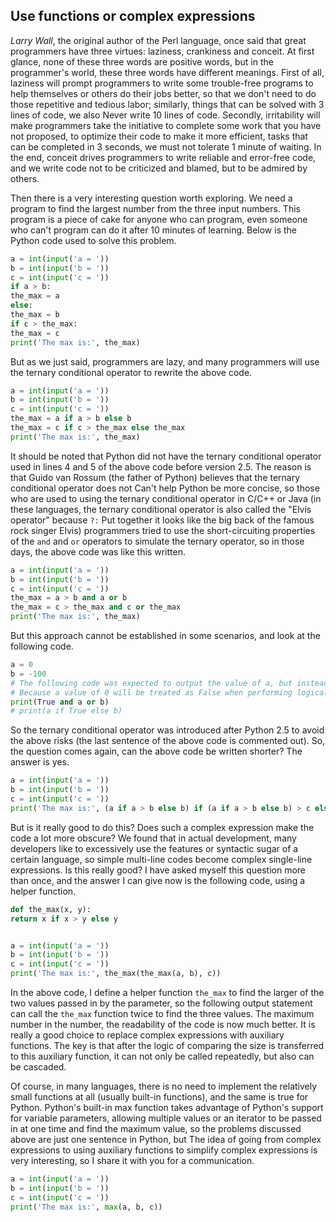 ## Use functions or complex expressions

*Larry Wall*, the original author of the Perl language, once said that great programmers have three virtues: laziness, crankiness and conceit. At first glance, none of these three words are positive words, but in the programmer's world, these three words have different meanings. First of all, laziness will prompt programmers to write some trouble-free programs to help themselves or others do their jobs better, so that we don't need to do those repetitive and tedious labor; similarly, things that can be solved with 3 lines of code, we also Never write 10 lines of code. Secondly, irritability will make programmers take the initiative to complete some work that you have not proposed, to optimize their code to make it more efficient, tasks that can be completed in 3 seconds, we must not tolerate 1 minute of waiting. In the end, conceit drives programmers to write reliable and error-free code, and we write code not to be criticized and blamed, but to be admired by others.

Then there is a very interesting question worth exploring. We need a program to find the largest number from the three input numbers. This program is a piece of cake for anyone who can program, even someone who can't program can do it after 10 minutes of learning. Below is the Python code used to solve this problem.

````Python
a = int(input('a = '))
b = int(input('b = '))
c = int(input('c = '))
if a > b:
the_max = a
else:
the_max = b
if c > the_max:
the_max = c
print('The max is:', the_max)
````

But as we just said, programmers are lazy, and many programmers will use the ternary conditional operator to rewrite the above code.

````Python
a = int(input('a = '))
b = int(input('b = '))
c = int(input('c = '))
the_max = a if a > b else b
the_max = c if c > the_max else the_max
print('The max is:', the_max)
````

It should be noted that Python did not have the ternary conditional operator used in lines 4 and 5 of the above code before version 2.5. The reason is that Guido van Rossum (the father of Python) believes that the ternary conditional operator does not Can't help Python be more concise, so those who are used to using the ternary conditional operator in C/C++ or Java (in these languages, the ternary conditional operator is also called the "Elvis operator" because `?:` Put together it looks like the big back of the famous rock singer Elvis) programmers tried to use the short-circuiting properties of the `and` and `or` operators to simulate the ternary operator, so in those days, the above code was like this written.

````Python
a = int(input('a = '))
b = int(input('b = '))
c = int(input('c = '))
the_max = a > b and a or b
the_max = c > the_max and c or the_max
print('The max is:', the_max)
````

But this approach cannot be established in some scenarios, and look at the following code.

````Python
a = 0
b = -100
# The following code was expected to output the value of a, but instead got the value of b
# Because a value of 0 will be treated as False when performing logical operations
print(True and a or b)
# print(a if True else b)
````

So the ternary conditional operator was introduced after Python 2.5 to avoid the above risks (the last sentence of the above code is commented out). So, the question comes again, can the above code be written shorter? The answer is yes.

````Python
a = int(input('a = '))
b = int(input('b = '))
c = int(input('c = '))
print('The max is:', (a if a > b else b) if (a if a > b else b) > c else c)
````

But is it really good to do this? Does such a complex expression make the code a lot more obscure? We found that in actual development, many developers like to excessively use the features or syntactic sugar of a certain language, so simple multi-line codes become complex single-line expressions. Is this really good? I have asked myself this question more than once, and the answer I can give now is the following code, using a helper function.

````Python
def the_max(x, y):
return x if x > y else y


a = int(input('a = '))
b = int(input('b = '))
c = int(input('c = '))
print('The max is:', the_max(the_max(a, b), c))
````

In the above code, I define a helper function `the_max` to find the larger of the two values ​​passed in by the parameter, so the following output statement can call the `the_max` function twice to find the three values. The maximum number in the number, the readability of the code is now much better. It is really a good choice to replace complex expressions with auxiliary functions. The key is that after the logic of comparing the size is transferred to this auxiliary function, it can not only be called repeatedly, but also can be cascaded.

Of course, in many languages, there is no need to implement the relatively small functions at all (usually built-in functions), and the same is true for Python. Python's built-in max function takes advantage of Python's support for variable parameters, allowing multiple values ​​or an iterator to be passed in at one time and find the maximum value, so the problems discussed above are just one sentence in Python, but The idea of ​​going from complex expressions to using auxiliary functions to simplify complex expressions is very interesting, so I share it with you for a communication.

````Python
a = int(input('a = '))
b = int(input('b = '))
c = int(input('c = '))
print('The max is:', max(a, b, c))
````
